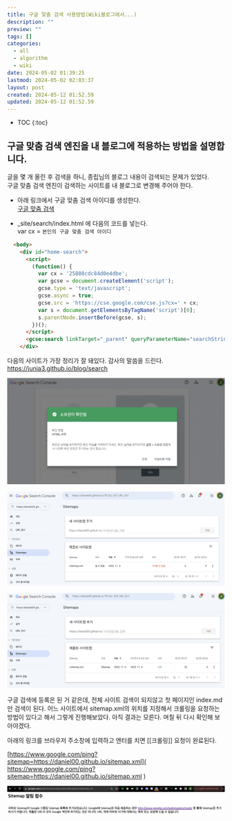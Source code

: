 ```yaml
---
title: 구글 맟춤 검색 사용방법(Wiki블로그에서...)
description: ""
preview: ""
tags: []
categories:
  - all
  - algorithm
  - wiki
date: 2024-05-02 01:39:25
lastmod: 2024-05-02 02:03:37
layout: post
created: 2024-05-12 01:52.59
updated: 2024-05-12 01:52.59
---
```

* TOC
{:toc}

## 구글 맞춤 검색 엔진을 내 블로그에 적용하는 방법을 설명합니다.
글을 몇 개 올린 후 검색을 하니, 종립님의 블로그 내용이 검색되는 문제가 있었다.  
구글 맞춤 검색 엔진이 검색하는 사이트를 내 블로그로 변경해 주어야 한다.  

* 아래 링크에서 구글 맞춤 검색 아이디를 생성한다.  
[구글 맞춤 검색](https://programmablesearchengine.google.com)  



* \_site/search/index.html 에 다음의 코드를 넣는다.  
var cx =  `본인의 구글 맞춤 검색 아이디`

```html
  <body>
    <div id="home-search">
      <script>
        (function() {
          var cx = '25808cdc84d0e4dbe';
          var gcse = document.createElement('script');
          gcse.type = 'text/javascript';
          gcse.async = true;
          gcse.src = 'https://cse.google.com/cse.js?cx=' + cx;
          var s = document.getElementsByTagName('script')[0];
          s.parentNode.insertBefore(gcse, s);
        })();
      </script>
      <gcse:search linkTarget="_parent" queryParameterName="searchString"></gcse:search>
    </div>
```
다음의 사이트가 가장 정리가 잘 돼있다. 감사의 말씀을 드린다.   
https://junia3.github.io/blog/search  

![checkhtml](/assets/checkhtml.png)  



![sitemap.xml](/assets/sitemap.xml.png)    


![sitemap_success](/assets/sitemap_success.png)



구글 검색에 등록은 된 거 같은데, 전체 사이트 검색이 되지않고 첫 페이지인 index.md만 검색이 된다.
어느 사이트에서 sitemap.xml의 위치를 지정해서 크롤링을 요청하는 방법이 있다고 해서 그렇게 진행해보았다.
아직 결과는 모른다. 며칠 뒤 다시 확인해 보아야겠다.

아래의 링크를 브라우저 주소창에 입력하고 엔터를 치면 [[크롤링]] 요청이 완료된다.

[https://www.google.com/ping?sitemap=https://daniel00.github.io/sitemap.xml]( https://www.google.com/ping?sitemap=https://daniel00.github.io/sitemap.xml )    


![result_of_request](/assets/result_of_request.png)
